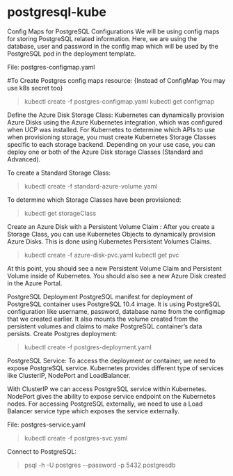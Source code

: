 # postgresql-kube

Config Maps for PostgreSQL Configurations
We will be using config maps for storing PostgreSQL related information. Here, we are using the database, user and password in the config map which will be used by the PostgreSQL pod in the deployment template.

File: postgres-configmap.yaml

#To Create Postgres config maps resource: {Instead of ConfigMap You may use k8s secret too}
> kubectl create -f postgres-configmap.yaml
> kubectl get configmap

Define the Azure Disk Storage Class:
Kubernetes can dynamically provision Azure Disks using the Azure Kubernetes integration, which was configured when UCP was installed. For Kubernetes to determine which APIs to use when provisioning storage, you must create Kubernetes Storage Classes specific to each storage backend. 
Depending on your use case, you can deploy one or both of the Azure Disk storage Classes (Standard and Advanced).

To create a Standard Storage Class:
> kubectl create -f standard-azure-volume.yaml

To determine which Storage Classes have been provisioned:
> kubectl get storageClass

Create an Azure Disk with a Persistent Volume Claim :
After you create a Storage Class, you can use Kubernetes Objects to dynamically provision Azure Disks. This is done using Kubernetes Persistent Volumes Claims. 
> kubectl create -f azure-disk-pvc.yaml
> kubectl get pvc

At this point, you should see a new Persistent Volume Claim and Persistent Volume inside of Kubernetes. You should also see a new Azure Disk created in the Azure Portal.

PostgreSQL Deployment
PostgreSQL manifest for deployment of PostgreSQL container uses PostgreSQL 10.4 image. It is using PostgreSQL configuration like username, password, database name from the configmap that we created earlier. It also mounts the volume created from the persistent volumes and claims to make PostgreSQL container’s data persists.
Create Postgres deployment:
> kubectl create -f postgres-deployment.yaml

PostgreSQL Service:
To access the deployment or container, we need to expose PostgreSQL service. Kubernetes provides different type of services like ClusterIP, NodePort and LoadBalancer.

With ClusterIP we can access PostgreSQL service within Kubernetes. NodePort gives the ability to expose service endpoint on the Kubernetes nodes. For accessing PostgreSQL externally, we need to use a Load Balancer service type which exposes the service externally.

File: postgres-service.yaml
> kubectl create -f postgres-svc.yaml

Connect to PostgreSQL:
> psql -h <DB IP> -U postgres --password -p 5432 postgresdb
  <Enter above user passwd to get in>
